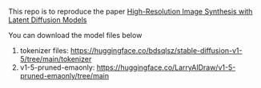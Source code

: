 This repo is to reproduce the paper [High-Resolution Image Synthesis with Latent Diffusion Models](https://arxiv.org/pdf/2112.10752)

You can download the model files below
1. tokenizer files: https://huggingface.co/bdsqlsz/stable-diffusion-v1-5/tree/main/tokenizer
2. v1-5-pruned-emaonly: https://huggingface.co/LarryAIDraw/v1-5-pruned-emaonly/tree/main